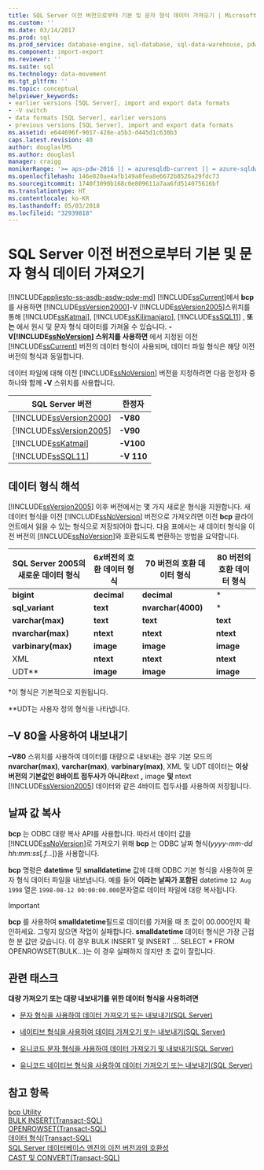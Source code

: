 ```yaml
---
title: SQL Server 이전 버전으로부터 기본 및 문자 형식 데이터 가져오기 | Microsoft 문서
ms.custom: ''
ms.date: 03/14/2017
ms.prod: sql
ms.prod_service: database-engine, sql-database, sql-data-warehouse, pdw
ms.component: import-export
ms.reviewer: ''
ms.suite: sql
ms.technology: data-movement
ms.tgt_pltfrm: ''
ms.topic: conceptual
helpviewer_keywords:
- earlier versions [SQL Server], import and export data formats
- -V switch
- data formats [SQL Server], earlier versions
- previous versions [SQL Server], import and export data formats
ms.assetid: e644696f-9017-428e-a5b3-d445d1c630b3
caps.latest.revision: 40
author: douglaslMS
ms.author: douglasl
manager: craigg
monikerRange: '>= aps-pdw-2016 || = azuresqldb-current || = azure-sqldw-latest || >= sql-server-2016 || = sqlallproducts-allversions'
ms.openlocfilehash: 146e820ae4afb149a8fea8e6672b8526a29fdc73
ms.sourcegitcommit: 1740f3090b168c0e809611a7aa6fd514075616bf
ms.translationtype: HT
ms.contentlocale: ko-KR
ms.lasthandoff: 05/03/2018
ms.locfileid: "32939818"
---
```

# <a name="import-native-and-character-format-data-from-earlier-versions-of-sql-server"></a>SQL Server 이전 버전으로부터 기본 및 문자 형식 데이터 가져오기
[!INCLUDE[appliesto-ss-asdb-asdw-pdw-md](../../includes/appliesto-ss-asdb-asdw-pdw-md.md)]
  [!INCLUDE[ssCurrent](../../includes/sscurrent-md.md)]에서 **bcp** 를 사용하면 [!INCLUDE[ssVersion2000](../../includes/ssversion2000-md.md)]-V [!INCLUDE[ssVersion2005](../../includes/ssversion2005-md.md)]스위치를 통해 [!INCLUDE[ssKatmai](../../includes/sskatmai-md.md)], [!INCLUDE[ssKilimanjaro](../../includes/sskilimanjaro-md.md)], [!INCLUDE[ssSQL11](../../includes/sssql11-md.md)] , **또는** 에서 원시 및 문자 형식 데이터를 가져올 수 있습니다. **-V[!INCLUDE[ssNoVersion](../../includes/ssnoversion-md.md)] 스위치를 사용하면** 에서 지정된 이전 [!INCLUDE[ssCurrent](../../includes/sscurrent-md.md)] 버전의 데이터 형식이 사용되며, 데이터 파일 형식은 해당 이전 버전의 형식과 동일합니다.  
  
 데이터 파일에 대해 이전 [!INCLUDE[ssNoVersion](../../includes/ssnoversion-md.md)] 버전을 지정하려면 다음 한정자 중 하나와 함께 **-V** 스위치를 사용합니다.  
  
|SQL Server 버전|한정자|  
|------------------------|---------------|  
|[!INCLUDE[ssVersion2000](../../includes/ssversion2000-md.md)]|**-V80**|  
|[!INCLUDE[ssVersion2005](../../includes/ssversion2005-md.md)]|**-V90**|  
|[!INCLUDE[ssKatmai](../../includes/sskatmai-md.md)]|**-V100**|  
|[!INCLUDE[ssSQL11](../../includes/sssql11-md.md)]|**-V 110**|  
  
## <a name="interpretation-of-data-types"></a>데이터 형식 해석  
 [!INCLUDE[ssVersion2005](../../includes/ssversion2005-md.md)] 이후 버전에서는 몇 가지 새로운 형식을 지원합니다. 새 데이터 형식을 이전 [!INCLUDE[ssNoVersion](../../includes/ssnoversion-md.md)] 버전으로 가져오려면 이전 **bcp** 클라이언트에서 읽을 수 있는 형식으로 저장되어야 합니다. 다음 표에서는 새 데이터 형식을 이전 버전의 [!INCLUDE[ssNoVersion](../../includes/ssnoversion-md.md)]와 호환되도록 변환하는 방법을 요약합니다.  
  
|SQL Server 2005의 새로운 데이터 형식|6*x*버전의 호환 데이터 형식|70 버전의 호환 데이터 형식|80 버전의 호환 데이터 형식|  
|---------------------------------------|-------------------------------------------|-----------------------------------------|-----------------------------------------|  
|**bigint**|**decimal**|**decimal**|*|  
|**sql_variant**|**text**|**nvarchar(4000)**|*|  
|**varchar(max)**|**text**|**text**|**text**|  
|**nvarchar(max)**|**ntext**|**ntext**|**ntext**|  
|**varbinary(max)**|**image**|**image**|**image**|  
|XML|**ntext**|**ntext**|**ntext**|  
|UDT**|**image**|**image**|**image**|  
  
 *이 형식은 기본적으로 지원됩니다.  
  
 **UDT는 사용자 정의 형식을 나타냅니다.  
  
## <a name="exporting-using-v-80"></a>–V 80을 사용하여 내보내기  
 **–V80** 스위치를 사용하여 데이터를 대량으로 내보내는 경우 기본 모드의 **nvarchar(max)**, **varchar(max)**, **varbinary(max)**, XML 및 UDT 데이터는 **이상 버전의 기본값인 8바이트 접두사가 아니라**text **,** image **및** ntext [!INCLUDE[ssVersion2005](../../includes/ssversion2005-md.md)] 데이터와 같은 4바이트 접두사를 사용하여 저장됩니다.  
  
## <a name="copying-date-values"></a>날짜 값 복사  
 **bcp** 는 ODBC 대량 복사 API를 사용합니다. 따라서 데이터 값을 [!INCLUDE[ssNoVersion](../../includes/ssnoversion-md.md)]로 가져오기 위해 **bcp** 는 ODBC 날짜 형식(*yyyy-mm-dd hh:mm:ss*[*.f...*])을 사용합니다.  
  
 **bcp** 명령은 **datetime** 및 **smalldatetime** 값에 대해 ODBC 기본 형식을 사용하여 문자 형식 데이터 파일을 내보냅니다. 예를 들어 **이라는 날짜가 포함된** datetime `12 Aug 1998` 열은 `1998-08-12 00:00:00.000`문자열로 데이터 파일에 대량 복사됩니다.  
  
> [!IMPORTANT]  
>  **bcp** 를 사용하여 **smalldatetime**필드로 데이터를 가져올 때 초 값이 00.000인지 확인하세요. 그렇지 않으면 작업이 실패합니다. **smalldatetime** 데이터 형식은 가장 근접한 분 값만 갖습니다. 이 경우 BULK INSERT 및 INSERT ... SELECT * FROM OPENROWSET(BULK...)는 이 경우 실패하지 않지만 초 값이 잘립니다.  
  
##  <a name="RelatedTasks"></a> 관련 태스크  
 **대량 가져오기 또는 대량 내보내기를 위한 데이터 형식을 사용하려면**  
  
-   [문자 형식을 사용하여 데이터 가져오기 또는 내보내기&#40;SQL Server&#41;](../../relational-databases/import-export/use-character-format-to-import-or-export-data-sql-server.md)  
  
-   [네이티브 형식을 사용하여 데이터 가져오기 또는 내보내기&#40;SQL Server&#41;](../../relational-databases/import-export/use-native-format-to-import-or-export-data-sql-server.md)  
  
-   [유니코드 문자 형식을 사용하여 데이터 가져오기 및 내보내기&#40;SQL Server&#41;](../../relational-databases/import-export/use-unicode-character-format-to-import-or-export-data-sql-server.md)  
  
-   [유니코드 네이티브 형식을 사용하여 데이터 가져오기 또는 내보내기&#40;SQL Server&#41;](../../relational-databases/import-export/use-unicode-native-format-to-import-or-export-data-sql-server.md)  
  
## <a name="see-also"></a>참고 항목  
 [bcp Utility](../../tools/bcp-utility.md)   
 [BULK INSERT&#40;Transact-SQL&#41;](../../t-sql/statements/bulk-insert-transact-sql.md)   
 [OPENROWSET&#40;Transact-SQL&#41;](../../t-sql/functions/openrowset-transact-sql.md)   
 [데이터 형식&#40;Transact-SQL&#41;](../../t-sql/data-types/data-types-transact-sql.md)   
 [SQL Server 데이터베이스 엔진의 이전 버전과의 호환성](../../database-engine/sql-server-database-engine-backward-compatibility.md)   
 [CAST 및 CONVERT&#40;Transact-SQL&#41;](../../t-sql/functions/cast-and-convert-transact-sql.md)  
  
  
